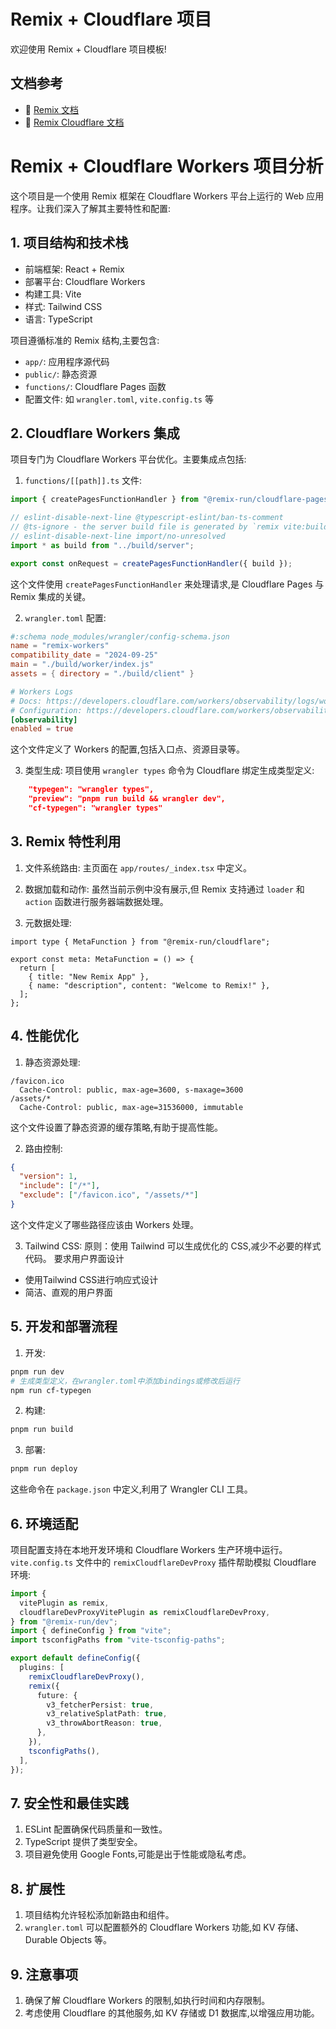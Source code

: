 # Remix + Cloudflare 项目

欢迎使用 Remix + Cloudflare 项目模板!

## 文档参考

- 📖 [Remix 文档](https://remix.run/docs)
- 📖 [Remix Cloudflare 文档](https://remix.run/guides/vite#cloudflare)

# Remix + Cloudflare Workers 项目分析

这个项目是一个使用 Remix 框架在 Cloudflare Workers 平台上运行的 Web 应用程序。让我们深入了解其主要特性和配置:

## 1. 项目结构和技术栈

- 前端框架: React + Remix
- 部署平台: Cloudflare Workers
- 构建工具: Vite
- 样式: Tailwind CSS
- 语言: TypeScript

项目遵循标准的 Remix 结构,主要包含:

- `app/`: 应用程序源代码
- `public/`: 静态资源
- `functions/`: Cloudflare Pages 函数
- 配置文件: 如 `wrangler.toml`, `vite.config.ts` 等

## 2. Cloudflare Workers 集成

项目专门为 Cloudflare Workers 平台优化。主要集成点包括:

1. `functions/[[path]].ts` 文件:

```1:8:functions/[[path]].ts
import { createPagesFunctionHandler } from "@remix-run/cloudflare-pages";

// eslint-disable-next-line @typescript-eslint/ban-ts-comment
// @ts-ignore - the server build file is generated by `remix vite:build`
// eslint-disable-next-line import/no-unresolved
import * as build from "../build/server";

export const onRequest = createPagesFunctionHandler({ build });
```

这个文件使用 `createPagesFunctionHandler` 来处理请求,是 Cloudflare Pages 与 Remix 集成的关键。

2. `wrangler.toml` 配置:

```1:12:wrangler.toml
#:schema node_modules/wrangler/config-schema.json
name = "remix-workers"
compatibility_date = "2024-09-25"
main = "./build/worker/index.js"
assets = { directory = "./build/client" }

# Workers Logs
# Docs: https://developers.cloudflare.com/workers/observability/logs/workers-logs/
# Configuration: https://developers.cloudflare.com/workers/observability/logs/workers-logs/#enable-workers-logs
[observability]
enabled = true

```

这个文件定义了 Workers 的配置,包括入口点、资源目录等。

3. 类型生成:
项目使用 `wrangler types` 命令为 Cloudflare 绑定生成类型定义:

```13:15:package.json
    "typegen": "wrangler types",
    "preview": "pnpm run build && wrangler dev",
    "cf-typegen": "wrangler types"
```


## 3. Remix 特性利用

1. 文件系统路由:
主页面在 `app/routes/_index.tsx` 中定义。

2. 数据加载和动作:
虽然当前示例中没有展示,但 Remix 支持通过 `loader` 和 `action` 函数进行服务器端数据处理。

3. 元数据处理:

```1:8:app/routes/_index.tsx
import type { MetaFunction } from "@remix-run/cloudflare";

export const meta: MetaFunction = () => {
  return [
    { title: "New Remix App" },
    { name: "description", content: "Welcome to Remix!" },
  ];
};
```


## 4. 性能优化

1. 静态资源处理:

```1:5:public/_headers
/favicon.ico
  Cache-Control: public, max-age=3600, s-maxage=3600
/assets/*
  Cache-Control: public, max-age=31536000, immutable

```

这个文件设置了静态资源的缓存策略,有助于提高性能。

2. 路由控制:

```1:6:public/_routes.json
{
  "version": 1,
  "include": ["/*"],
  "exclude": ["/favicon.ico", "/assets/*"]
}

```

这个文件定义了哪些路径应该由 Workers 处理。

3. Tailwind CSS:
原则：使用 Tailwind 可以生成优化的 CSS,减少不必要的样式代码。
要求用户界面设计
- 使用Tailwind CSS进行响应式设计
- 简洁、直观的用户界面

## 5. 开发和部署流程

1. 开发:
```sh
pnpm run dev
# 生成类型定义，在wrangler.toml中添加bindings或修改后运行
npm run cf-typegen 
```

2. 构建:
```sh
pnpm run build
```

3. 部署:
```sh
pnpm run deploy
```

这些命令在 `package.json` 中定义,利用了 Wrangler CLI 工具。

## 6. 环境适配

项目配置支持在本地开发环境和 Cloudflare Workers 生产环境中运行。`vite.config.ts` 文件中的 `remixCloudflareDevProxy` 插件帮助模拟 Cloudflare 环境:


```1:20:vite.config.ts
import {
  vitePlugin as remix,
  cloudflareDevProxyVitePlugin as remixCloudflareDevProxy,
} from "@remix-run/dev";
import { defineConfig } from "vite";
import tsconfigPaths from "vite-tsconfig-paths";

export default defineConfig({
  plugins: [
    remixCloudflareDevProxy(),
    remix({
      future: {
        v3_fetcherPersist: true,
        v3_relativeSplatPath: true,
        v3_throwAbortReason: true,
      },
    }),
    tsconfigPaths(),
  ],
});
```


## 7. 安全性和最佳实践

1. ESLint 配置确保代码质量和一致性。
2. TypeScript 提供了类型安全。
3. 项目避免使用 Google Fonts,可能是出于性能或隐私考虑。

## 8. 扩展性

1. 项目结构允许轻松添加新路由和组件。
2. `wrangler.toml` 可以配置额外的 Cloudflare Workers 功能,如 KV 存储、Durable Objects 等。

## 9. 注意事项

1. 确保了解 Cloudflare Workers 的限制,如执行时间和内存限制。
2. 考虑使用 Cloudflare 的其他服务,如 KV 存储或 D1 数据库,以增强应用功能。

